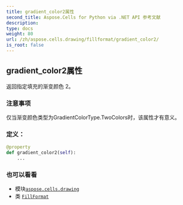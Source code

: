 ```yaml
---
title: gradient_color2属性
second_title: Aspose.Cells for Python via .NET API 参考文献
description:
type: docs
weight: 80
url: /zh/aspose.cells.drawing/fillformat/gradient_color2/
is_root: false
---
```

## gradient_color2属性

返回指定填充的渐变颜色 2。

### 注意事项

仅当渐变颜色类型为GradientColorType.TwoColors时，该属性才有意义。
### 定义：
```python
@property
def gradient_color2(self):
    ...
```

### 也可以看看
* 模块[`aspose.cells.drawing`](../../)
* 类 [`FillFormat`](/cells/python-net/zh/aspose.cells.drawing/fillformat)
